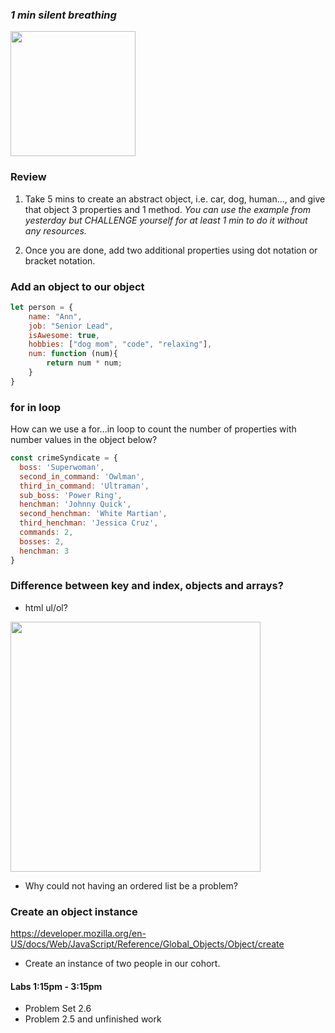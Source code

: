 ### _1 min silent breathing_ 
<image src="https://miro.medium.com/max/1000/1*rhP98CcG2J_SfygESrsu5g.png" width=200>


### Review

1. Take 5 mins to create an abstract object, i.e. car, dog, human..., and give that object 3 properties and 1 method. _You can use the example from yesterday but CHALLENGE yourself for at least 1 min to do it without any resources._

2. Once you are done, add two additional properties using dot notation or bracket notation. 


### Add an object to our object 

```javascript
let person = { 
    name: "Ann", 
    job: "Senior Lead", 
    isAwesome: true,
    hobbies: ["dog mom", "code", "relaxing"],
    num: function (num){
        return num * num;
    } 
}

```


### for in loop 

How can we use a for...in loop to count the number of properties with number values in the object below? 
```javascript
const crimeSyndicate = {
  boss: 'Superwoman',
  second_in_command: 'Owlman',
  third_in_command: 'Ultraman',
  sub_boss: 'Power Ring',
  henchman: 'Johnny Quick',
  second_henchman: 'White Martian',
  third_henchman: 'Jessica Cruz', 
  commands: 2,
  bosses: 2,
  henchman: 3
}

```

### Difference between key and index, objects and arrays? 

* html ul/ol? 

<image src="https://i1.wp.com/blog.thejaytray.com/wp-content/uploads/2015/04/008-Music-HTML-UnOrdered-List-Example.png?w=476
" width=400> 

* Why could not having an ordered list be a problem? 



### Create an object instance 

https://developer.mozilla.org/en-US/docs/Web/JavaScript/Reference/Global_Objects/Object/create

* Create an instance of two people in our cohort. 



#### Labs 1:15pm - 3:15pm

* Problem Set 2.6 
* Problem 2.5 and unfinished work 